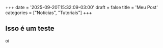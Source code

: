 +++
date = '2025-09-20T15:32:09-03:00'
draft = false
title = 'Meu Post'
categories = ["Notícias", "Tutoriais"]
+++

## Isso é um teste

oi
